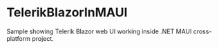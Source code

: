 # TelerikBlazorInMAUI
 Sample showing Telerik Blazor web UI working inside .NET MAUI cross-platform project.
